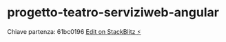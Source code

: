 # progetto-teatro-serviziweb-angular

Chiave partenza: 61bc0196
[Edit on StackBlitz ⚡️](https://stackblitz.com/edit/angular-ivy-pxbgrq)
